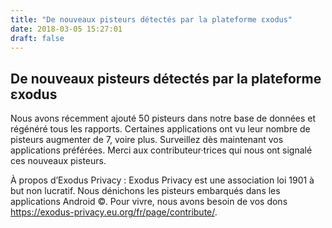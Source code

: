 ```yaml
---
title: "De nouveaux pisteurs détectés par la plateforme εxodus"
date: 2018-03-05 15:27:01
draft: false
---
```


## De nouveaux pisteurs détectés par la plateforme εxodus

Nous avons récemment ajouté 50 pisteurs dans notre base de données et régénéré tous les rapports.
Certaines applications ont vu leur nombre de pisteurs augmenter de 7, voire plus.
Surveillez dès maintenant vos applications préférées.
Merci aux contributeur·trices qui nous ont signalé ces nouveaux pisteurs.

À propos d’Exodus Privacy :
Exodus Privacy est une association loi 1901 à but non lucratif. Nous dénichons les pisteurs embarqués dans les applications Android ©.
Pour vivre, nous avons besoin de vos dons <https://exodus-privacy.eu.org/fr/page/contribute/>.
